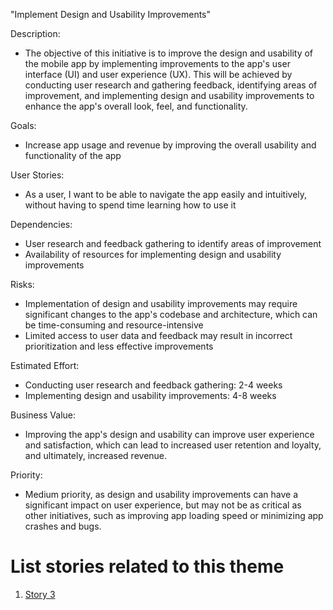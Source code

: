 "Implement Design and Usability Improvements"

Description: 
- The objective of this initiative is to improve the design and usability of the mobile app by implementing improvements
to the app's user interface (UI) and user experience (UX). This will be achieved by conducting user research and 
gathering feedback, identifying areas of improvement, and implementing design and usability improvements to enhance 
the app's overall look, feel, and functionality.

Goals: 
- Increase app usage and revenue by improving the overall usability and functionality of the app

User Stories: 
- As a user, I want to be able to navigate the app easily and intuitively, without having to spend time learning how
to use it

Dependencies: 
- User research and feedback gathering to identify areas of improvement
- Availability of resources for implementing design and usability improvements

Risks: 
- Implementation of design and usability improvements may require significant changes to the app's codebase and 
architecture, which can be time-consuming and resource-intensive
- Limited access to user data and feedback may result in incorrect prioritization and less effective improvements

Estimated Effort: 
- Conducting user research and feedback gathering: 2-4 weeks
- Implementing design and usability improvements: 4-8 weeks

Business Value: 
- Improving the app's design and usability can improve user experience and satisfaction, which can lead to increased 
user retention and loyalty, and ultimately, increased revenue.

Priority: 
- Medium priority, as design and usability improvements can have a significant 
impact on user experience, but may not be as critical as other initiatives, such as improving app loading speed or
minimizing app crashes and bugs.

# List stories related to this theme
1. [Story 3](../Stories/Story_3_Planning.md)
